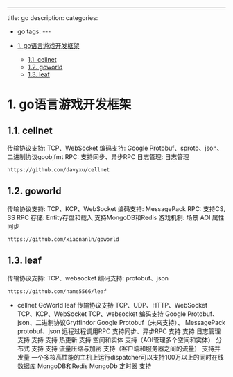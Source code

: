 ---
title: go
description:
categories:
 - go
tags:
---<!-- TOC -->

- [1. go语言游戏开发框架](#1-go语言游戏开发框架)
  - [1.1. cellnet](#11-cellnet)
  - [1.2. goworld](#12-goworld)
  - [1.3. leaf](#13-leaf)

<!-- /TOC -->

# 1. go语言游戏开发框架

## 1.1. cellnet
传输协议支持: TCP、WebSocket
编码支持: Google Protobuf、sproto、json、二进制协议goobjfmt
RPC: 支持同步、异步RPC
日志管理: 日志管理
```
https://github.com/davyxu/cellnet
```

## 1.2. goworld
传输协议支持: TCP、KCP、WebSocket
编码支持: MessagePack
RPC: 支持CS, SS RPC
存储: Entity存盘和载入 支持MongoDB和Redis
游戏机制: 场景 AOI 属性同步
```
https://github.com/xiaonanln/goworld
```

## 1.3. leaf
传输协议支持: TCP、websocket
编码支持: protobuf、json
```
https://github.com/name5566/leaf
```


-	cellnet	GoWorld	leaf
传输协议支持	TCP、UDP、HTTP、WebSocket	TCP、KCP、WebSocket	TCP、websocket
编码支持	Google Protobuf、json、二进制协议Gryffindor	Google Protobuf（未来支持）、 MessagePack	protobuf、json
远程过程调用RPC	支持同步、异步RPC	支持	支持
日志管理	支持	支持	支持
热更新	 	支持
空间和实体	 	支持（AOI管理多个空间和实体）
分布式	 	支持	支持
流量压缩与加密	 	支持（客户端和服务器之间的流量）
支持并发量	 	一个多核高性能的主机上运行dispatcher可以支持100万以上的同时在线
数据库	 	MongoDB和Redis	MongoDb
定时器	 	 	支持
